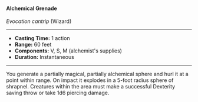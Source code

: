 #### Alchemical Grenade
*Evocation cantrip* (Wizard)
___
- **Casting Time:** 1 action
- **Range:** 60 feet
- **Components:** V, S, M (alchemist's supplies)
- **Duration:** Instantaneous
---
You generate a partially magical, partially alchemical sphere and hurl it at a point within range. On impact it explodes in a 5-foot radius sphere of shrapnel. Creatures within the area must make a successful Dexterity saving throw or take 1d6 piercing damage.
